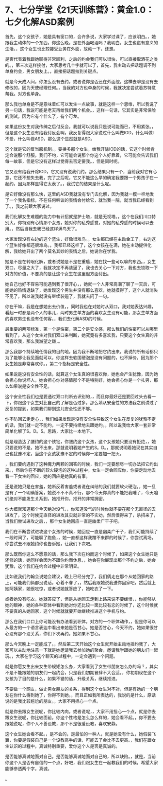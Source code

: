 # 7、七分学堂《21天训练营》：黄金1.0：七夕化解ASD案例

首先，这个女孩子，她是具有窗口的，会许多说，大家学过课了，应该明白。，她跟我主动体的一个东西，你这么晚，是在外面喝酒吗？我明白，女生也蛮有意义的生活。，这个女生也比较接受业务在外面，放动一下，还想。

是否代表着我跟她聊得非常顺利，之后的约会我们可以很快，可以直接取酒花之类的。，第三次这样接付，大家思考几个字就可以了，首先，我主动去把话题调不到单身约会，男女朋友上。，直接把话题拉到关键点。

就是今天成人间，你怎么没有去约，或者说你是否还在外面挖，这样去聊是没有去修改的，因为天使经理任何。，当我的对方也单身的时候，我就决定尝试着苏特意帮我。对方也单身。

那么我也单身是不是意味着红可以发生一点故事，就是这样一个思维，所以我说了另一句话，我说可能是老天再给我们两个机会。，这样一句话，它其实是非常保险的测试，因为它有个什么了，有个可龙。

如果这份女生对我传绅之后付反会，我就可以说我只是说可能而已，不用紧张。，但是这个女生没有给我付反会啊，我反复得跟大家说过什么叫做IOD，什么叫做I不爱，什么叫做ASD，那么这个显然就是ASD。

这个就是它的反当服机制。，要换多那个女生，给我开除IOD的话，它这个时候肯定会说那个舒服，我们不约，它可能会说那个你这个人好靠着，它可能会告诉我们每一故事，但是它没有这样过觉得去否定要我。，但是同时呢。

它又没有给我开除IOD，它又没有说我们约，那么结果只有一个，当前我对它有心意，它还不想失去我，完了之后呢，它又不能这么早的确定我要跟一个男孩子在一起约，因为那样显得它太表了。，我试它的结果是什么呢。

是它好像没有那么快，这里的ASD我就没有专门去化解，因为我就一模一样地发了一个我名指标，不在任何韩议的表情会付给它，就当我一院，就当我已经看到了。，我之前跟大家说过。

我们化解女生难题的能力中有计招就是护士塔，就是无视塔。，这个在我们川口特别大，你特别有心情那个女孩，她对你的私秀感觉，对她的私秀感的时候可以去用。，然后当我去我已经这样满鸟天了。

大家发现没有右边的这个蓝生，好像很难鸟。，女生都已经在主动金工了，右边这个蓝生好像都还很难鸟。，我都已经这样了，这个女孩在在满，她在主动提供化解，我给她开出了两个莫名其妙的表情之后，她说你在学我。

她是不是在转眼化解，或者说她是不是在重启，她在找一些可以聊的东西。，女生双口，尽量之大了，我就决定不再装逼了，我也去关心一下对方，我也去锁取一下对方的价值，不要真的是让这个女生在这里但方面付出。

她自己也好不容易可能遇到我了很开心，，她就一个人非常高潮了聊了一天后，可能她的热情退缺了，她发现这个男生并没有那么喜欢，她就摸得了，这个人就消失不见了，所以说我就没有继续装逼了，我就去问了一句。

你在干嘛，我是在想她出去价值，，同时我也在对她时从双口，我对她表达兴趣，看起一时都是两个人的事儿，两时男生单方面的喜欢女生没有可能，那女生单方面的喜欢男生也没有任何客。，我们去化解ASD的时候。

最重要的两项标准，第一个是性密，第二个是安全感，那么我们的性密可以从哪里看到了，从这个女生对我们双口来判断，她究竟有多喜欢我，只要这个女生真的非常喜欢我，那么我游望之嫌，。

那么我那个持续地任情我的目的地，因为我不断地把它约出来，我说的所有话都只为了能够让我见面就可以，你这样去软国硬泡是没有问题的，也不掉价，因为那个女生她是非常喜欢你。，第二个指标是安全性。

如果说是没有安全性的话，就算这个女生真的很喜欢你，她也会产生犹豫，因为她会担心你说坏人，她会担心你对感情那个不是特别好，她会担心你是一个扎男，那么如果说是安全性不足。

这个安全性我们也是要通过双口判断去识别的，，而且你最好还是要回过头去看一下，你跟这个女生对比自己的了解是否过多，那么填从安全性的方法我之前讲过了反复的提到，如果我们聊到这儿安全性还不够。

你不防回去走走心，，我们如果发现是没有安全性导致这个女生在反复的犹豫不定的话，我们就一定不能约，一定不要持续地去跟她约。，所以说我给大家一套非常简单化解了S。D。S。思路，大家比一本地下。

就是理造达了腰约的这个铁钻，你腰约这个女孩，这个女孩她只要没有拒绝，，她只要说的不是，她不出来，那就说明着她产生的S。D。，那就说明着她现在其实自己也犹豫不定，当这个女孩犹豫不定的时候你一定要加一把火。

，我们要约遇到了这种魔力两颗的回答的时候，我们一定要想尽一切办法把它约出来。，然后你在不断的软火硬泡的这种过程中，女生一定会回应你，你要走动地去看一下女生的回应，她的回应是她真的有事。

还是说她只是在害羞，她断反着害羞或者说在纠结的我们就要软火硬泡，，她一旦是有了一个明确答案，她说不不不真不行，那个今天你真的不能把我睡了，今天咱们绝对不能发生关系到，她推开你，推开的非常拥密。

你大概就知道那个今天绝对没气，，你知道没气的时候你就不要在那个无直径的去进攻了，这个时候无直径的进攻其实就非常的不实劝，然后很得来了，杀招来了，当我们尝试进攻之后，，那个女生她回应一直是幽柔广干子吧。

我们在不断尝试进攻这个女孩的时候，她回应一直是幽柔广干子，我们可能持续了一段时间了，可能聊了跑鱼，，她一直都这样我蹭不来群的时候了，你尝试离场，你尝试去不跟她约你也告诉她，让我们下次吧。

那么既然你这么不愿意的话，那么我下次在约而这个时候了，如果这个女生她只是还修的话，她同样会因为不跟你约而休息，，她会在你展现出那个不约之后，她会犹豫，这个我们在约会过程中非常明显。

比如说我们约翰会说她会建议，晚上已经分完了，我们俩走在那个从她回家的路上，可能我们俩都没说话，心着不眷了，，然后我跟她说我送你回家吧，然后就上她阿姨家，她很吃惊，或者说她就答应了，她吃衣了一下。

或者她没有吃衣，她就答应了，但是从她回去走到上路来说不要缓慢，，你能够从她的眼神，她的各种职体中看到她对你还比较一面比较有恋的时候了，这个时候就不要真的从她回家，这个时候就就要开始继续推进这个手机与约。

那么在我们口口上你可能没有办法看到职体，对方的一个职体动作，，但是你可以从最方的一个语言表达中看出来她是否甘心，她是否甘心，今天不约，她如果很甘心没有那个没关系，你们下次再约，她如果不甘心。

那么今天晚上一定能成了。，然后第二天开始这个女生就开始主动地摇约我了，大家可以主动地注意一下就是她邀请我去参加她的聚会，邀请我学跟她的朋友们一起玩。，大家在学习这个聊天的过程中，一定会遇到一个问题。

就是你愿女生出来女生带规矩怎么办，大家看到了女生带朋友怎么办的吗？，其实不是不能跟她的朋友们一起约会，只是我们初期冒肆不大合适。，你初期现在这个女孩为了目的是什么，如果不错的话，升级关系，继续推进。

不要做一个网友，做史男女朋友的关系，得到这个女生对不对，但是有她的一个朋友在你什么得到她了，你得不到她。，而且正如我所表达的，我说的是什么，原话说的是我比较尴尬的朋友。，大家不用担心一个点。

就是你去跟女生说呢，你比较内向，或者说呢，，大家不用担心一个点，就是你去跟女生说呢，你比较面前，你这个性格是怎么怎么样的，她会看不起。，你不要去跟她说呢，你个人不善设教，那个不是很爱设教，喜欢安静。

这个女生她会看不起。，是不会的，是最怕的一种人，就是她没有什么，她假装飞翼，你要是假装自己是一个设教高手的话，可能去了会比不去更高。，我们在跟女生认识的过程中，真诚特别重要，爱你这个人是否是真诚的。

是否能够真诚地面对自己，是否能够真诚地面对自己的，所以缺陷。，就是，当前你这个人是否有自信的一个点，好吧，我们跟女生在一起教我们的时候，希望大家能够参透两个字，真诚。

。